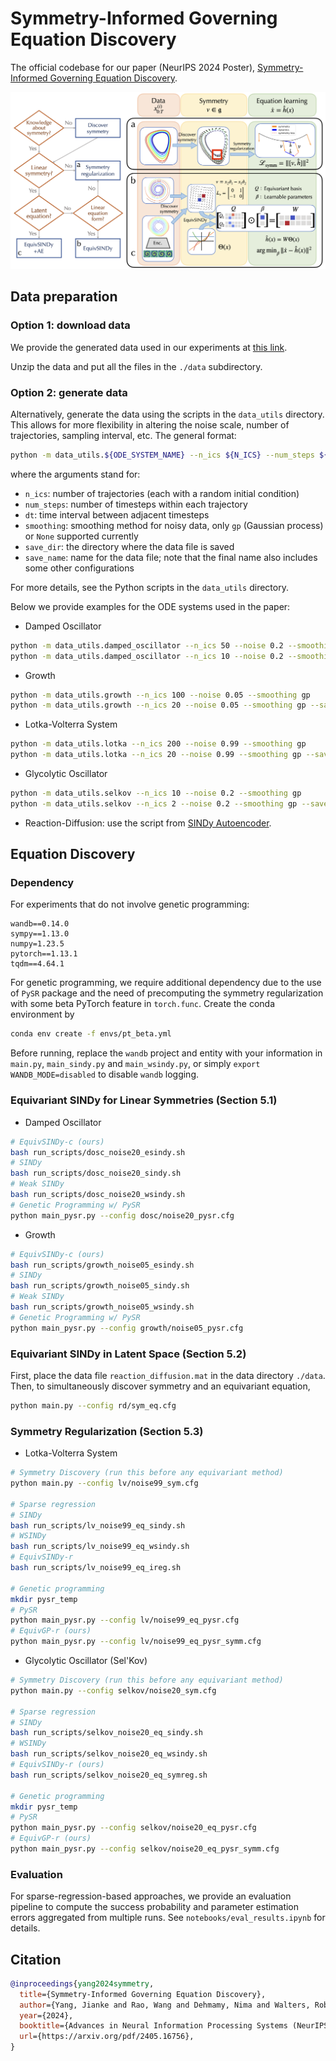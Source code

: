 # Symmetry-Informed Governing Equation Discovery

The official codebase for our paper (NeurIPS 2024 Poster), [Symmetry-Informed Governing Equation Discovery](https://arxiv.org/pdf/2405.16756).

![pipeline](pipeline.jpg)

## Data preparation

### Option 1: download data
We provide the generated data used in our experiments at [this link](https://drive.google.com/file/d/1Tnrr2xJ_DED0qv-qhwTwnIM1Sf2MHpCY/view?usp=sharing).

Unzip the data and put all the files in the `./data` subdirectory.

### Option 2: generate data
Alternatively, generate the data using the scripts in the `data_utils` directory. This allows for more flexibility in altering the noise scale, number of trajectories, sampling interval, etc. The general format:

```bash
python -m data_utils.${ODE_SYSTEM_NAME} --n_ics ${N_ICS} --num_steps ${N_STEPS} --noise ${NOISE_SCALE} --dt ${DELTA_T} --smoothing ${SMOOTHING_METHOD} --save_dir ${SAVE_DIR} --save_name ${SAVE_NAME}
```
where the arguments stand for:

* `n_ics`: number of trajectories (each with a random initial condition)
* `num_steps`: number of timesteps within each trajectory
* `dt`: time interval between adjacent timesteps
* `smoothing`: smoothing method for noisy data, only `gp` (Gaussian process) or `None` supported currently
* `save_dir`: the directory where the data file is saved
* `save_name`: name for the data file; note that the final name also includes some other configurations

For more details, see the Python scripts in the `data_utils` directory.

Below we provide examples for the ODE systems used in the paper:

* Damped Oscillator

```bash
python -m data_utils.damped_oscillator --n_ics 50 --noise 0.2 --smoothing gp
python -m data_utils.damped_oscillator --n_ics 10 --noise 0.2 --smoothing gp --save_name val
```

* Growth

```bash
python -m data_utils.growth --n_ics 100 --noise 0.05 --smoothing gp
python -m data_utils.growth --n_ics 20 --noise 0.05 --smoothing gp --save_name val
```

* Lotka-Volterra System

```bash
python -m data_utils.lotka --n_ics 200 --noise 0.99 --smoothing gp
python -m data_utils.lotka --n_ics 20 --noise 0.99 --smoothing gp --save_name val
```

* Glycolytic Oscillator

```bash
python -m data_utils.selkov --n_ics 10 --noise 0.2 --smoothing gp
python -m data_utils.selkov --n_ics 2 --noise 0.2 --smoothing gp --save_name val
```

* Reaction-Diffusion: use the script from [SINDy Autoencoder](https://github.com/kpchamp/SindyAutoencoders/tree/master/rd_solver).

## Equation Discovery

### Dependency
For experiments that do not involve genetic programming:
```
wandb==0.14.0
sympy==1.13.0
numpy=1.23.5
pytorch==1.13.1
tqdm==4.64.1
```

For genetic programming, we require additional dependency due to the use of `PySR` package and the need of precomputing the symmetry regularization with some beta PyTorch feature in `torch.func`. Create the conda environment by
```bash
conda env create -f envs/pt_beta.yml
```

Before running, replace the `wandb` project and entity with your information in `main.py`, `main_sindy.py` and `main_wsindy.py`, or simply `export WANDB_MODE=disabled` to disable `wandb` logging.

### Equivariant SINDy for Linear Symmetries (Section 5.1)

* Damped Oscillator
```bash
# EquivSINDy-c (ours)
bash run_scripts/dosc_noise20_esindy.sh
# SINDy
bash run_scripts/dosc_noise20_sindy.sh
# Weak SINDy
bash run_scripts/dosc_noise20_wsindy.sh
# Genetic Programming w/ PySR
python main_pysr.py --config dosc/noise20_pysr.cfg
```

* Growth
```bash
# EquivSINDy-c (ours)
bash run_scripts/growth_noise05_esindy.sh
# SINDy
bash run_scripts/growth_noise05_sindy.sh
# Weak SINDy
bash run_scripts/growth_noise05_wsindy.sh
# Genetic Programming w/ PySR
python main_pysr.py --config growth/noise05_pysr.cfg
```

### Equivariant SINDy in Latent Space (Section 5.2)

First, place the data file `reaction_diffusion.mat` in the data directory `./data`. Then, to simultaneously discover symmetry and an equivariant equation,
```bash
python main.py --config rd/sym_eq.cfg
```

### Symmetry Regularization (Section 5.3)
* Lotka-Volterra System
```bash
# Symmetry Discovery (run this before any equivariant method)
python main.py --config lv/noise99_sym.cfg

# Sparse regression
# SINDy
bash run_scripts/lv_noise99_eq_sindy.sh
# WSINDy
bash run_scripts/lv_noise99_eq_wsindy.sh
# EquivSINDy-r
bash run_scripts/lv_noise99_eq_ireg.sh

# Genetic programming
mkdir pysr_temp
# PySR
python main_pysr.py --config lv/noise99_eq_pysr.cfg
# EquivGP-r (ours)
python main_pysr.py --config lv/noise99_eq_pysr_symm.cfg
```

* Glycolytic Oscillator (Sel'Kov)
```bash
# Symmetry Discovery (run this before any equivariant method)
python main.py --config selkov/noise20_sym.cfg

# Sparse regression
# SINDy
bash run_scripts/selkov_noise20_eq_sindy.sh
# WSINDy
bash run_scripts/selkov_noise20_eq_wsindy.sh
# EquivSINDy-r (ours)
bash run_scripts/selkov_noise20_eq_symreg.sh

# Genetic programming
mkdir pysr_temp
# PySR
python main_pysr.py --config selkov/noise20_eq_pysr.cfg
# EquivGP-r (ours)
python main_pysr.py --config selkov/noise20_eq_pysr_symm.cfg
```

### Evaluation
For sparse-regression-based approaches, we provide an evaluation pipeline to compute the success probability and parameter estimation errors aggregated from multiple runs. See `notebooks/eval_results.ipynb` for details.

## Citation
```bibtex
@inproceedings{yang2024symmetry,
  title={Symmetry-Informed Governing Equation Discovery}, 
  author={Yang, Jianke and Rao, Wang and Dehmamy, Nima and Walters, Robin and Yu, Rose},
  year={2024},
  booktitle={Advances in Neural Information Processing Systems (NeurIPS)}, 
  url={https://arxiv.org/pdf/2405.16756},
}
```
